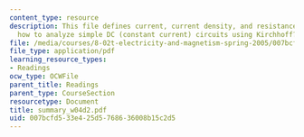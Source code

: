 ```yaml
---
content_type: resource
description: This file defines current, current density, and resistance and discuss
  how to analyze simple DC (constant current) circuits using Kirchhoff?s Circuit Rules.
file: /media/courses/8-02t-electricity-and-magnetism-spring-2005/007bcfd533e425d5768636008b15c2d5_summary_w04d2.pdf
file_type: application/pdf
learning_resource_types:
- Readings
ocw_type: OCWFile
parent_title: Readings
parent_type: CourseSection
resourcetype: Document
title: summary_w04d2.pdf
uid: 007bcfd5-33e4-25d5-7686-36008b15c2d5
---
```

